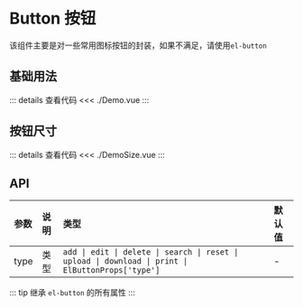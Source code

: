 # Button 按钮

该组件主要是对一些常用图标按钮的封装，如果不满足，请使用`el-button`

<script setup>
import Demo from './Demo.vue'
import DemoSize from './DemoSize.vue'
</script>

## 基础用法

<Demo></Demo>

::: details 查看代码
<<< ./Demo.vue
:::

## 按钮尺寸

<DemoSize></DemoSize>

::: details 查看代码
<<< ./DemoSize.vue
:::

## API

| 参数 | 说明 | 类型                                                                                               | 默认值 |
| :--- | :--- | :------------------------------------------------------------------------------------------------- | :----- |
| type | 类型 | `add \| edit \| delete \| search \| reset \| upload \| download \| print \| ElButtonProps['type']` | -      |

::: tip
继承 `el-button` 的所有属性
:::
